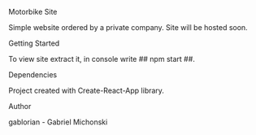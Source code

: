 Motorbike Site

Simple website ordered by a private company. Site will be hosted soon.

Getting Started

To view site extract it, in console write ## npm start ##.

Dependencies

Project created with Create-React-App library.

Author

gablorian - Gabriel Michonski
